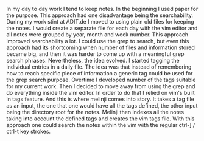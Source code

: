 In my day to day work I tend to keep notes. In the beginning I used paper
for the purpose. This approach had one disadvantage being the searchability.
During my work stint at ADIT.de I moved to using plain old files for keeping
the notes. I would create a separate file for each day with the vim editor
and all notes were grouped by year, month and week number. This approach
improved searchability a lot. I could use the grep to search, but even this
approach had its shortcoming when number of files and information stored
became big, and then it was harder to come up with a meaningful grep search
phrases. Nevertheless, the idea evolved. I started tagging the individual
entries in a daily file. The idea was that instead of remembering how to
reach specific piece of information a generic tag could be used for the
grep search purpose. Overtime I developed number of the tags suitable for
my current work. Then I decided to move away from using the grep and do
everything inside the vim editor. In order to do that I relied on vim's
built in tags feature. And this is where melinji comes into story. It
takes a tag file as an input, the one that one would have all the tags
defined, the other input being the directory root for the notes. Melinji
then indexes all the notes taking into account the defined tags and
creates the vim tags file. With this approach one could search the notes
within the vim with the regular ctrl-] / ctrl-t key strokes.
